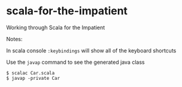 scala-for-the-impatient
=======================

Working through Scala for the Impatient

Notes:

In scala console ```:keybindings``` will show all of the keyboard shortcuts

Use the ``javap`` command to see the generated java class

```
$ scalac Car.scala
$ javap -private Car
```
